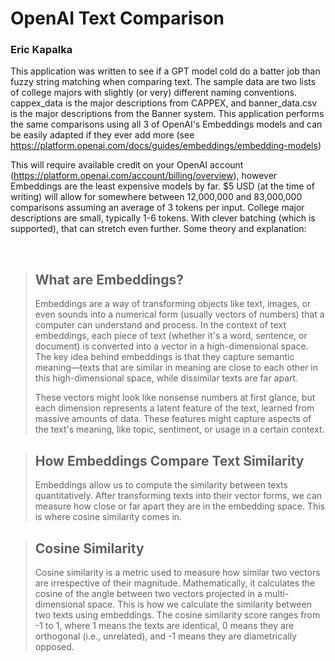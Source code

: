 # OpenAI Text Comparison
### Eric Kapalka

This application was written to see if a GPT model cold do a batter job than fuzzy string matching when comparing text.  The sample data are two lists of college majors with slightly (or very) different naming conventions.  cappex_data is the major descriptions from CAPPEX, and banner_data.csv is the major descriptions from the Banner system.  This application performs the same comparisons using all 3 of OpenAI's Embeddings models and can be easily adapted if they ever add more (see https://platform.openai.com/docs/guides/embeddings/embedding-models)

This will require available credit on your OpenAI account (https://platform.openai.com/account/billing/overview), however Embeddings are the least expensive models by far.  $5 USD (at the time of writing) will allow for somewhere between 12,000,000 and 83,000,000 comparisons assuming an average of 3 tokens per input.  College major descriptions are small, typically 1-6 tokens.  With clever batching (which is supported), that can stretch even further.  Some theory and explanation:

&nbsp;

> ## What are Embeddings?
> Embeddings are a way of transforming objects like text, images, or even sounds into a numerical form (usually vectors of numbers) that a computer can understand and process. In the context of text embeddings, each piece of text (whether it's a word, sentence, or document) is converted into a vector in a high-dimensional space. The key idea behind embeddings is that they capture semantic meaning—texts that are similar in meaning are close to each other in this high-dimensional space, while dissimilar texts are far apart.
> 
> These vectors might look like nonsense numbers at first glance, but each dimension represents a latent feature of the text, learned from massive amounts of data. These features might capture aspects of the text's meaning, like topic, sentiment, or usage in a certain context.

> ## How Embeddings Compare Text Similarity
> Embeddings allow us to compute the similarity between texts quantitatively. After transforming texts into their vector forms, we can measure how close or far apart they are in the embedding space. This is where cosine similarity comes in.

> ## Cosine Similarity
> Cosine similarity is a metric used to measure how similar two vectors are irrespective of their magnitude. Mathematically, it calculates the cosine of the angle between two vectors projected in a multi-dimensional space.  This is how we calculate the similarity between two texts using embeddings. The cosine similarity score ranges from -1 to 1, where 1 means the texts are identical, 0 means they are orthogonal (i.e., unrelated), and -1 means they are diametrically opposed.
